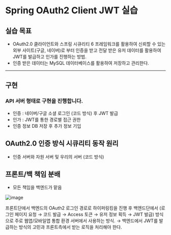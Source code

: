 # Spring OAuth2 Client JWT 실습

## 실습 목표
- OAuth2.0 클라이언트와 스프링 시큐리티 6 프레임워크를 활용하여 신뢰할 수 있는 외부 사이트(구글, 네이버)로 부터 인증을 받고 전달 받은 유저 데이터를 활용하여 JWT를 발급하고 인가를 진행하는 방법.
- 인증 받은 데이터는 MySQL 데이터베이스를 활용하여 저장하고 관리한다.
---
## 구현
### API 서버 형태로 구현을 진행합니다.
- 인증 : 네이버/구글 소셜 로그인 (코드 방식) 후 JWT 발급
- 인가 : JWT를 통한 경로별 접근 권한
- 인증 정보 DB 저장 후 추가 정보 기입

## OAuth2.0 인증 방식 시큐리티 동작 원리
- 인증 서버와 자원 서버 및 우리의 서버 (코드 방식)

## 프론트/백 책임 분배
- 모든 책임을 백엔드가 맡음

![image](https://github.com/user-attachments/assets/192a2e26-b500-4574-9278-d84495a75d15)

프론트단에서 백엔드의 OAuth2 로그인 경로로 하이퍼링킹을 진행 후 백엔드단에서 (로그인 페이지 요청 → 코드 발급 → Access 토큰 → 유저 정보 획득 → JWT 발급) 방식으로 주로 웹앱/모바일앱 통합 환경 서버에서 사용하는 방식.
→ 백엔드에서 JWT를 발급하는 방식의 고민과 프론트측에서 받는 로직을 처리해야 한다.
